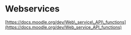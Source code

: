 # Webservices

[https://docs.moodle.org/dev/Web\_service\_API\_functions](https://docs.moodle.org/dev/Web_service_API_functions)

